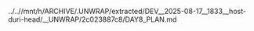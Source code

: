 ../..//mnt/h/ARCHIVE/.UNWRAP/extracted/DEV__2025-08-17__1833__host-duri-head/__UNWRAP/2c023887c8/DAY8_PLAN.md